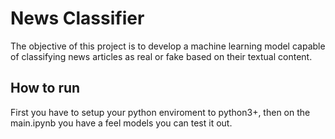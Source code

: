 # News Classifier
The objective of this project is to develop a machine learning model capable of classifying news articles as real or fake based on their textual content.

## How to run
First you have to setup your python enviroment to python3+, then on the main.ipynb you have a feel models you can test it out.
